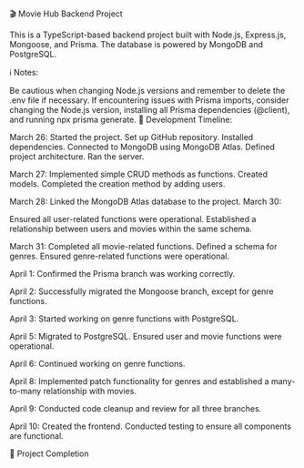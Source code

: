 🎬 Movie Hub Backend Project



This is a TypeScript-based backend project built with Node.js, Express.js, Mongoose, and Prisma. The database is powered by MongoDB and PostgreSQL.

ℹ️ Notes:

Be cautious when changing Node.js versions and remember to delete the .env file if necessary.
If encountering issues with Prisma imports, consider changing the Node.js version, installing all Prisma dependencies (@client), and running npx prisma generate.
📅 Development Timeline:

March 26:
Started the project.
Set up GitHub repository.
Installed dependencies.
Connected to MongoDB using MongoDB Atlas.
Defined project architecture.
Ran the server.

March 27:
Implemented simple CRUD methods as functions.
Created models.
Completed the creation method by adding users.

March 28:
Linked the MongoDB Atlas database to the project.
March 30:

Ensured all user-related functions were operational.
Established a relationship between users and movies within the same schema.

March 31:
Completed all movie-related functions.
Defined a schema for genres.
Ensured genre-related functions were operational.

April 1:
Confirmed the Prisma branch was working correctly.

April 2:
Successfully migrated the Mongoose branch, except for genre functions.

April 3:
Started working on genre functions with PostgreSQL.

April 5:
Migrated to PostgreSQL.
Ensured user and movie functions were operational.

April 6:
Continued working on genre functions.

April 8:
Implemented patch functionality for genres and established a many-to-many relationship with movies.

April 9:
Conducted code cleanup and review for all three branches.

April 10:
Created the frontend.
Conducted testing to ensure all components are functional.

🚀 Project Completion
